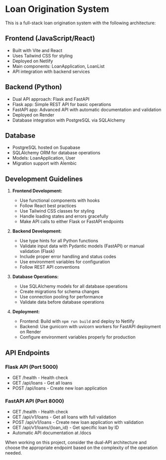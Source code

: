 <!-- Use this file to provide workspace-specific custom instructions to Copilot. For more details, visit https://code.visualstudio.com/docs/copilot/copilot-customization#_use-a-githubcopilotinstructionsmd-file -->

# Loan Origination System

This is a full-stack loan origination system with the following architecture:

## Frontend (JavaScript/React)
- Built with Vite and React
- Uses Tailwind CSS for styling
- Deployed on Netlify
- Main components: LoanApplication, LoanList
- API integration with backend services

## Backend (Python)
- Dual API approach: Flask and FastAPI
- Flask app: Simple REST API for basic operations
- FastAPI app: Advanced API with automatic documentation and validation
- Deployed on Render
- Database integration with PostgreSQL via SQLAlchemy

## Database
- PostgreSQL hosted on Supabase
- SQLAlchemy ORM for database operations
- Models: LoanApplication, User
- Migration support with Alembic

## Development Guidelines

1. **Frontend Development:**
   - Use functional components with hooks
   - Follow React best practices
   - Use Tailwind CSS classes for styling
   - Handle loading states and errors gracefully
   - Make API calls to either Flask or FastAPI endpoints

2. **Backend Development:**
   - Use type hints for all Python functions
   - Validate input data with Pydantic models (FastAPI) or manual validation (Flask)
   - Include proper error handling and status codes
   - Use environment variables for configuration
   - Follow REST API conventions

3. **Database Operations:**
   - Use SQLAlchemy models for all database operations
   - Create migrations for schema changes
   - Use connection pooling for performance
   - Validate data before database operations

4. **Deployment:**
   - Frontend: Build with `npm run build` and deploy to Netlify
   - Backend: Use gunicorn with uvicorn workers for FastAPI deployment on Render
   - Configure environment variables properly for production

## API Endpoints

### Flask API (Port 5000)
- GET /health - Health check
- GET /api/loans - Get all loans
- POST /api/loans - Create new loan application

### FastAPI API (Port 8000)
- GET /health - Health check
- GET /api/v1/loans - Get all loans with full validation
- POST /api/v1/loans - Create new loan application with validation
- GET /api/v1/loans/{loan_id} - Get specific loan by ID
- Automatic API documentation at /docs

When working on this project, consider the dual-API architecture and choose the appropriate endpoint based on the complexity of the operation needed.
